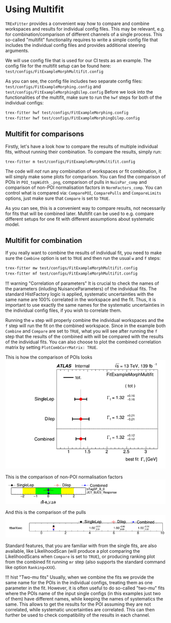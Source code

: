 # Using Multifit

`TRExFitter` provides a convenient way how to compare and combine workspaces and results for individual config files.
This may be relevant, e.g. for combination/comparison of different channels of a single process.
This so-called "multifit" functionality requires to write a simple config file that includes the individual config files and provides additional steering arguments.

We will use config file that is used for our CI tests as an example.
The config file for the multifit setup can be found here: `test/configs/FitExampleMorphMultifit.config`

As you can see, the config file includes two separate config files: `test/configs/FitExampleMorphing.config` and `test/configs/FitExampleMorphingDilep.config`
Before we look into the functionalities of the multifit, make sure to run the `hwf` steps for both of the individual configs:

```bash
trex-fitter hwf test/configs/FitExampleMorphing.config
trex-fitter hwf test/configs/FitExampleMorphingDilep.config
```

## Multifit for comparisons
Firstly, let's have a look how to compare the results of multiple individual fits, without running their combination.
To compare the results, simply run:

```bash
trex-fitter m test/configs/FitExampleMorphMultifit.config
```

The code will _not_ run any combination of workspaces or fit combination, it will simply make some plots for comparison.
You can find the comparison of POIs in `POI_topWidth_.png`, comparison of pulls in `NuisPar_comp` and comparison of non-POI normalisation factors in `NormFactors_comp`.
You can control what is compared via: `ComparePOI`, `ComparePulls` and `CompareLimits` options, just make sure that `Compare` is set to `TRUE`.

As you can see, this is a convenient way to compare results, not necessarily for fits that will be combined later.
Multifit can be used to e.g. compare different setups for one fit with different assumptions about systematic model.

## Multifit for combination
If you really want to combine the results of individual fit, you need to make sure the `Combine` option is set to `TRUE` and then run the usual `w` and `f` steps:
```bash
trex-fitter mw test/configs/FitExampleMorphMultifit.config
trex-fitter mf test/configs/FitExampleMorphMultifit.config
```

!!! warning "Correlation of parameters"
    It is crucial to check the names of the parameters (inluding NuisanceParameters) of the individual fits. The standard HistFactory logic is applied, systematic uncertainties with the same name are 100% correlated in the workspace and the fit. Thus, it is important to use exactly the same names for the systematic uncertainties in the individual config files, if you wish to correlate them.

Running the `w` step will properly combine the individual workspaces and the `f` step will run the fit on the combined workspace.
Since in the example both `Combine` and `Compare` are set to `TRUE`, what you will see after running the `f` step that the results of the combined with will be compared with the results of the individual fits.
You can also choose to plot the combined correlation matrix by setting `PlotCombCorrMatrix: TRUE`.

This is how the comparison of POIs looks
![POI comparison](img/POI_topWidth_.png)

This is the comparison of non-POI normalisation factors
![NormFactors comparison](img/NuisPar_comp.png)

And this is the comparison of the pulls
![Pull comparison](img/NormFactors_comp.png)

Standard features, that you are familiar with from the single fits, are also available, like LikelihoodScan (will produce a plot comparing the LikelihoodScans when `Compare` is set to `TRUE`), or producing ranking plot from the combined fit running `mr` step (also supports the standard command like option `Ranking=XXX`).

!!! hist "Two-mu fits"
    Usually, when we combine the fits we provide the same name for the POIs in the individual configs, treating them as one parameter in the fit. However, it is often useful to do so-called "two-mu" fits where the POIs name of the input single configs (in this examples just two of them) have different names, while keeping the names of systematics the same. This allows to get the results for the POI assuming they are not correlated, while systematic uncertainties are correlated. This can then further be used to check compatibility of the results in each channel.
